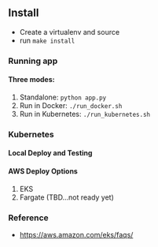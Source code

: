 ## Install

* Create a virtualenv and source
* run `make install`

### Running app

#### Three modes:

1. Standalone:  `python app.py`
2. Run in Docker:  `./run_docker.sh`
3. Run in Kubernetes:  `./run_kubernetes.sh`

### Kubernetes 

#### Local Deploy and Testing


#### AWS Deploy Options

1. EKS
2. Fargate (TBD...not ready yet)

### Reference

* https://aws.amazon.com/eks/faqs/
